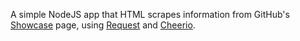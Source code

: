 A simple NodeJS app that HTML scrapes information from GitHub's [Showcase](https://github.com/showcases) page, using [Request](https://github.com/mikeal/request) and [Cheerio](https://github.com/cheeriojs/cheerio).
